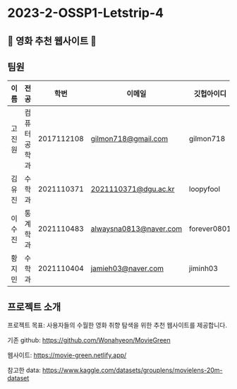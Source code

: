 # 2023-2-OSSP1-Letstrip-4
## 🍿 영화 추천 웹사이트 🍿
## 팀원
| 이름 | 전공 | 학번 | 이메일 | 깃헙아이디 |
| ----- | ---------- | ---------- | --------- | ---------- |
| 고진원 | 컴퓨터공학과 | 2017112108 | gilmon718@gmail.com | gilmon718  |
| 김유진 | 수학과 | 2021110371 | 2021110371@dgu.ac.kr | loopyfool |
| 이수진 | 통계학과 | 2021110483 | alwaysna0813@naver.com | forever0801 |
| 황지민 | 수학과 | 2021110404 | jamieh03@naver.com | jiminh03  |

## 프로젝트 소개
프로젝트 목표: 사용자들의 수월한 영화 취향 탐색을 위한 추천 웹사이트를 제공합니다.

기존 github: https://github.com/Wonahyeon/MovieGreen

웹사이트: https://movie-green.netlify.app/

참고한 data: https://www.kaggle.com/datasets/grouplens/movielens-20m-dataset
